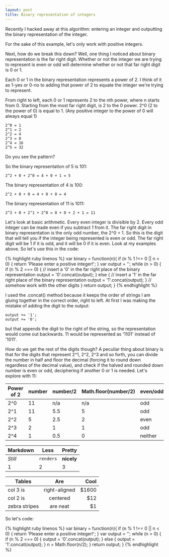 ```yaml
---
layout: post
title: Binary representation of integers
---
```




Recently I hacked away at this algorithm: entering an integer and outputting the binary representation of the integer.

For the sake of this example, let's only work with positive integers.

Next, how do we break this down? Well, one thing I noticed about binary representation is the far right digit. Whether or not the integer we are trying to represent is even or odd will determine whether or not that far right digit is 0 or 1.

Each 0 or 1 in the binary representation represents a power of 2. I think of it as 1-yes or 0-no to adding that power of 2 to equate the integer we're trying to represent.  

From right to left, each 0 or 1 represents 2 to the nth power, where n starts from 0. Starting from the most far right digit, is 2 to the 0 power. 2^0 (2 to the power of 0) is equal to 1. (Any positive integer to the power of 0 will always equal 1)

```
2^0 = 1
2^1 = 2
2^2 = 4
2^3 = 8
2^4 = 16
2^5 = 32
```

Do you see the pattern?

So the binary representation of 5 is 101:

```
2^2 + 0 + 2^0 = 4 + 0 + 1 = 5
```

The binary representation of 4 is 100:

```
2^2 + 0 + 0 = 4 + 0 + 0 = 4
```

The binary representation of 11 is 1011:

```
2^3 + 0 + 2^1 + 2^0 = 8 + 0 + 2 + 1 = 11
```

Let's look at basic arithmetic. Every even integer is divisible by 2. Every odd integer can be made even if you subtract 1 from it. The far right digit in binary representation is the only odd number, the 2^0 = 1. So this is the digit that will tell you if the integer being represented is even or odd. The far right digit will be 1 if it is odd, and it will be 0 if it is even. Look at my examples above. So let's use this in the code:

{% highlight ruby linenos %}
var binary = function(n){
  if (n % 1 !== 0 || n < 0) {
    return 'Please enter a positive integer!';
  }
  var output = '';
  while (n > 0) {
    if (n % 2 === 0) {
      // insert a '0' in the far right place of the binary representation
      output = '0'.concat(output);
    } else {
      // insert a '1' in the far right place of the binary representation
      output = '1'.concat(output);
    }
    // somehow work with the other digits
  }
  return output;
}
{% endhighlight %}

I used the .concat() method because it keeps the order of strings I am gluing together in the correct order, right to left. At first I was making the mistake of adding the digit to the output:

```
output += '1';
output += '0';
```

but that appends the digit to the right of the string, so the representation would come out backwards. 11 would be represented as '1101' instead of '1011'.

How do we get the rest of the digits though? A peculiar thing about binary is that for the digits that represent 2^1, 2^2, 2^3 and so forth, you can divide the number in half and floor the decimal (forcing it to round down regardless of the decimal value), and check if the halved and rounded down number is even or odd, deciphering if another 0 or 1 is needed. Let's explore with 11:

Power of 2 | number  | number/2 | Math.floor(number/2) | even/odd? | Binary Representation
--- | --- | --- | --- | --- | ---
2^0 | 11 | n/a | n/a | odd | '1'
2^1 | 11 | 5.5 | 5 | odd | '11'
2^2 | 5 | 2.5 | 2 | even | '011'
2^3 | 2 | 1 | 1 | odd | '1011'
2^4 | 1 | 0.5 | 0 | neither | we're done!


Markdown | Less | Pretty
--- | --- | ---
*Still* | `renders` | **nicely**
1 | 2 | 3

| Tables        | Are           | Cool  |
| ------------- |:-------------:| -----:|
| col 3 is      | right-aligned | $1600 |
| col 2 is      | centered      |   $12 |
| zebra stripes | are neat      |    $1 |

So let's code:

{% highlight ruby linenos %}
var binary = function(n){
  if (n % 1 !== 0 || n < 0) {
    return 'Please enter a positive integer!';
  }
  var output = '';
  while (n > 0) {
    if (n % 2 === 0) {
      output = '0'.concat(output);
    } else {
      output = '1'.concat(output);
    }
    n = Math.floor(n/2);
  }
  return output;
}
{% endhighlight %}
